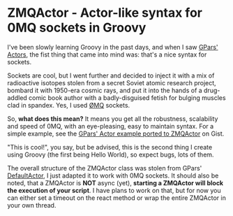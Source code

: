 ZMQActor - Actor-like syntax for 0MQ sockets in Groovy
======================================================

I've been slowly learning Groovy in the past days, and when I saw [GPars' Actors](http://gpars.codehaus.org/Actor),
the fist thing that came into mind was: that's a nice syntax for sockets.

Sockets are cool, but I went further and decided to inject it with a mix of radioactive isotopes stolen from a secret
Soviet atomic research project, bombard it with 1950-era cosmic rays, and put it into the hands of a drug-addled comic
book author with a badly-disguised fetish for bulging muscles clad in spandex. Yes, I used [ØMQ](http://zeromq.org) sockets.

So, **what does this mean?**
It means you get all the robustness, scalability and speed of 0MQ, with an eye-pleasing, easy to maintain syntax.
For a simple example, see the [GPars' Actor example ported to ZMQActor](https://gist.github.com/1018752) on Gist.

"This is cool!", you say, but be advised, this is the second thing I create using Groovy (the first being Hello World),
so expect bugs, lots of them.

The overall structure of the ZMQActor class was stolen from GPars' [DefaultActor](http://git.codehaus.org/gitweb.cgi?p=gpars.git;a=blob_plain;f=src/main/groovy/groovyx/gpars/actor/DefaultActor.java;hb=HEAD),
I just adapted it to work with 0MQ sockets. It should also be noted, that a ZMQActor is **NOT** async (yet), **starting a
ZMQActor will block the execution of your script**. I have plans to work on that, but for now you can either set a timeout
on the react method or wrap the entire ZMQActor in your own thread.
